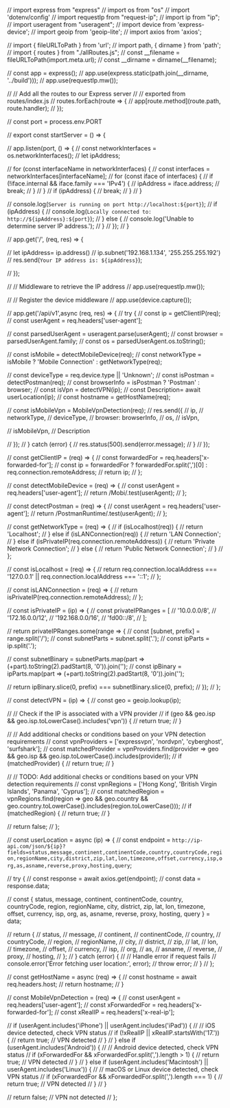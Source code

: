 // import express from "express"
// import os from "os"
// import 'dotenv/config'
// import requestIp from "request-ip";
// import ip from "ip";
// import useragent from "useragent";
// import device from 'express-device';
//  import geoip  from 'geoip-lite';
// import axios from 'axios';


// import { fileURLToPath } from 'url';
// import path, { dirname } from 'path';
// import { routes } from "./allRoutes.js";
// const __filename = fileURLToPath(import.meta.url);
// const __dirname = dirname(__filename);


// const app = express();
// app.use(express.static(path.join(__dirname, '../build')));
// app.use(requestIp.mw());





// // Add all the routes to our Express server
// // exported from routes/index.js
// routes.forEach(route => {
//     app[route.method](route.path, route.handler);
// });

// const port = process.env.PORT

// export const startServer = () => {

//     app.listen(port, () => {
//         const networkInterfaces = os.networkInterfaces();
//         let ipAddress;

//         for (const interfaceName in networkInterfaces) {
//             const interfaces = networkInterfaces[interfaceName];
//             for (const iface of interfaces) {
//                 if (!iface.internal && iface.family === 'IPv4') {
//                     ipAddress = iface.address;
//                     break;
//                 }
//             }
//             if (ipAddress) {
//                 break;
//             }
//         }

//         console.log(`Server is running on port http://localhost:${port}`);
//         if (ipAddress) {
//             console.log(`Locally connected to:  http://${ipAddress}:${port}`);
//         } else {
//             console.log('Unable to determine server IP address.');
//         }
//     });
// }





// app.get('/', (req, res) => {

// let ipAddress=  ip.address()
// ip.subnet('192.168.1.134', '255.255.255.192')
//         res.send(`Your IP address is: ${ipAddress}`);


// });


// // Middleware to retrieve the IP address
// app.use(requestIp.mw());

// // Register the device middleware
// app.use(device.capture());




// app.get('/api/v1',async (req, res) => {
//   try {
//     const ip = getClientIP(req);
//     const userAgent = req.headers['user-agent'];

//     const parsedUserAgent = useragent.parse(userAgent);
//     const browser = parsedUserAgent.family;
//     const os = parsedUserAgent.os.toString();
  
   

//     const isMobile = detectMobileDevice(req);
//     const networkType = isMobile ? 'Mobile Connection' : getNetworkType(req);

//     const deviceType = req.device.type || 'Unknown';
//     const isPostman = detectPostman(req);
//     const browserInfo = isPostman ? 'Postman' : browser;
//     const isVpn = detectVPN(ip);
//     const Description=   await userLocation(ip);
//     const hostname = getHostName(req);
   
// const isMobileVpn = MobileVpnDetection(req);
//     res.send({
//       ip,
//       networkType,
//       deviceType,
//       browser: browserInfo,
//       os,
//       isVpn,
     
//       isMobileVpn,
//        Description
      
//     });
//   } catch (error) {
//     res.status(500).send(error.message);
//   }
// });

// const getClientIP = (req) => {
//   const forwardedFor = req.headers['x-forwarded-for'];
//   const ip = forwardedFor ? forwardedFor.split(',')[0] : req.connection.remoteAddress;
//   return ip;
// };

// const detectMobileDevice = (req) => {
//   const userAgent = req.headers['user-agent'];
//   return /Mobi/.test(userAgent);
// };

// const detectPostman = (req) => {
//   const userAgent = req.headers['user-agent'];
//   return /PostmanRuntime/.test(userAgent);
// };

// const getNetworkType = (req) => {
//   if (isLocalhost(req)) {
//     return 'Localhost';
//   } else if (isLANConnection(req)) {
//     return 'LAN Connection';
//   } else if (isPrivateIP(req.connection.remoteAddress)) {
//     return 'Private Network Connection';
//   } else {
//     return 'Public Network Connection';
//   }
// };

// const isLocalhost = (req) => {
//   return req.connection.localAddress === '127.0.0.1' || req.connection.localAddress === '::1';
// };

// const isLANConnection = (req) => {
//   return isPrivateIP(req.connection.remoteAddress);
// };

// const isPrivateIP = (ip) => {
//   const privateIPRanges = [
//     '10.0.0.0/8',
//     '172.16.0.0/12',
//     '192.168.0.0/16',
//     'fd00::/8',
//   ];

//   return privateIPRanges.some(range => {
//     const [subnet, prefix] = range.split('/');
//     const subnetParts = subnet.split('.');
//     const ipParts = ip.split('.');

//     const subnetBinary = subnetParts.map(part => (+part).toString(2).padStart(8, '0')).join('');
//     const ipBinary = ipParts.map(part => (+part).toString(2).padStart(8, '0')).join('');

//     return ipBinary.slice(0, prefix) === subnetBinary.slice(0, prefix);
//   });
// };

// const detectVPN = (ip) => {
//   const geo = geoip.lookup(ip);

//   // Check if the IP is associated with a VPN provider
//   if (geo && geo.isp && geo.isp.toLowerCase().includes('vpn')) {
//     return true;
//   }
  
//   // Add additional checks or conditions based on your VPN detection requirements
//   const vpnProviders = ['expressvpn', 'nordvpn', 'cyberghost', 'surfshark'];
//   const matchedProvider = vpnProviders.find(provider => geo && geo.isp && geo.isp.toLowerCase().includes(provider));
//   if (matchedProvider) {
//     return true;
//   }
  
//   // TODO: Add additional checks or conditions based on your VPN detection requirements
//   const vpnRegions = ['Hong Kong', 'British Virgin Islands', 'Panama', 'Cyprus'];
//   const matchedRegion = vpnRegions.find(region => geo && geo.country && geo.country.toLowerCase().includes(region.toLowerCase()));
//   if (matchedRegion) {
//     return true;
//   }


//   return false;
// };




// const userLocation = async (ip) => {
//   const endpoint = `http://ip-api.com/json/${ip}?fields=status,message,continent,continentCode,country,countryCode,region,regionName,city,district,zip,lat,lon,timezone,offset,currency,isp,org,as,asname,reverse,proxy,hosting,query`;

//   try {
//     const response = await axios.get(endpoint);
//     const data = response.data;

//     const { status, message, continent, continentCode, country, countryCode, region, regionName, city, district, zip, lat, lon, timezone, offset, currency, isp, org, as, asname, reverse, proxy, hosting, query } = data;

//     return {
//       status,
//       message,
//       continent,
//       continentCode,
//       country,
//       countryCode,
//       region,
//       regionName,
//       city,
//       district,
//       zip,
//       lat,
//       lon,
//       timezone,
//       offset,
//       currency,
//       isp,
//       org,
//       as,
//       asname,
//       reverse,
//       proxy,
//       hosting,
//     };
//   } catch (error) {
//     // Handle error if request fails
//     console.error('Error fetching user location:', error);
//     throw error;
//   }
// };

// const getHostName = async (req) => {
//   const hostname = await req.headers.host;
//   return hostname;
// }


// const MobileVpnDetection = (req) => {
//   const userAgent = req.headers['user-agent'];
//   const xForwardedFor = req.headers['x-forwarded-for'];
//   const xRealIP = req.headers['x-real-ip'];

//   if (userAgent.includes('iPhone') || userAgent.includes('iPad')) {
//     // iOS device detected, check VPN status
//     if (!xRealIP || xRealIP.startsWith('17.')) {
//       return true; // VPN detected
//     }
//   } else if (userAgent.includes('Android')) {
//     // Android device detected, check VPN status
//     if (xForwardedFor && xForwardedFor.split(',').length > 1) {
//       return true; // VPN detected
//     }
//   } else if (userAgent.includes('Macintosh') || userAgent.includes('Linux')) {
//     // macOS or Linux device detected, check VPN status
//     if (xForwardedFor && xForwardedFor.split(',').length === 1) {
//       return true; // VPN detected
//     }
//   }
  
//   return false; // VPN not detected
// };

